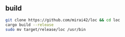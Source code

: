 ## build
```bash
git clone https://github.com/mirai42/loc && cd loc
cargo build --release
sudo mv target/release/loc /usr/bin
```
